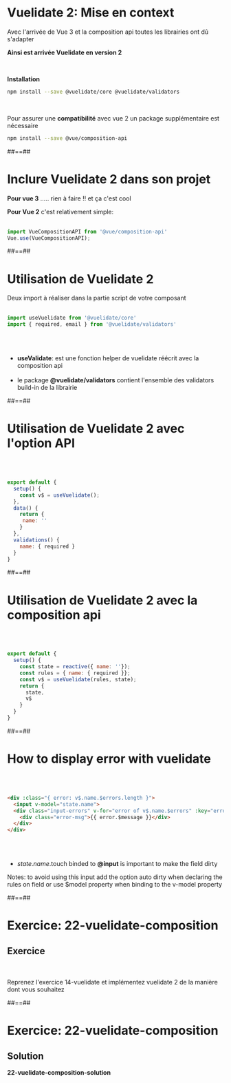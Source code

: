 <!-- .slide: class="with-code inconsolata" -->
# Vuelidate 2: Mise en context
 
Avec l'arrivée de Vue 3 et la composition api toutes les librairies ont dû s'adapter

__Ainsi est arrivée Vuelidate en version 2__

<br>

__Installation__

```bash
npm install --save @vuelidate/core @vuelidate/validators
```
<!-- .element: class="big-code" -->

<br>

Pour assurer une __compatibilité__ avec vue 2 un package supplémentaire est nécessaire

```bash
npm install --save @vue/composition-api
```
<!-- .element: class="big-code"  -->

##==##

<!-- .slide: class="with-code inconsolata" -->
# Inclure Vuelidate 2 dans son projet

__Pour vue 3__ ..... rien à faire !! et ça c'est cool

__Pour Vue 2__ c'est relativement simple:
<br> <br>

```javascript
import VueCompositionAPI from '@vue/composition-api'
Vue.use(VueCompositionAPI); 
```
<!-- .element: class="big-code" -->

##==##

<!-- .slide: class="with-code inconsolata" -->
# Utilisation de Vuelidate 2

Deux import à réaliser dans la partie script de votre composant
<br><br>

```javascript
import useVuelidate from '@vuelidate/core'
import { required, email } from '@vuelidate/validators'
```
<!--.element: class="big-code" -->
<br><br>

- __useValidate__: est une fonction helper de vuelidate réécrit avec la composition api<br><br>
- le package __@vuelidate/validators__ contient l'ensemble des validators build-in de la librairie

##==##

<!-- .slide: class="with-code inconsolata" -->
# Utilisation de Vuelidate 2 avec l'option API

<br><br>

```javascript
export default {
  setup() {
    const v$ = useVuelidate();
  },
  data() {
    return {
     name: ''
    }
  },
  validations() {
    name: { required }
  }
}
```
<!-- .element: class="big-code" -->

##==##

<!-- .slide: class="with-code inconsolata" -->
# Utilisation de Vuelidate 2 avec la composition api

<br><br>

```javascript
export default {
  setup() {
    const state = reactive({ name: ''});
    const rules = { name: { required }};
    const v$ = useVuelidate(rules, state);
    return {
      state,
      v$
    }
  }
}
```
<!-- .element: class="big-code" -->

##==##

<!-- .slide: class="with-code inconsolata" -->
# How to display error with vuelidate
<br><br>

```html
<div :class="{ error: v$.name.$errors.length }">
  <input v-model="state.name">
  <div class="input-errors" v-for="error of v$.name.$errors" :key="error.$uid" @input="state.name.$touch">
    <div class="error-msg">{{ error.$message }}</div>
  </div>
</div>
```
<!-- .element: class="big-code" -->

<br><br>
- $state.name.$touch binded to __@input__ is important to make the field dirty

Notes: to avoid using this input add the option auto dirty when declaring the rules on field or use $model property when binding to the v-model property


##==##

<!-- .slide: class="exercice" -->
# Exercice: 22-vuelidate-composition
## Exercice
<br><br>
Reprenez l'exercice 14-vuelidate et implémentez vuelidate 2 de la manière dont vous souhaitez
<!-- .element: class="center" -->

##==##

<!-- .slide: class="exercice" -->
# Exercice: 22-vuelidate-composition
## Solution
**22-vuelidate-composition-solution**
<!-- .element: class="full-center"-->
